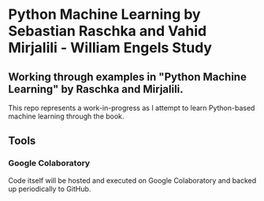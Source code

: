 # Python Machine Learning by Sebastian Raschka and Vahid Mirjalili - William Engels Study
## Working through examples in "Python Machine Learning" by Raschka and Mirjalili.

This repo represents a work-in-progress as I attempt to learn Python-based machine learning through the book.

## Tools
### Google Colaboratory
Code itself will be hosted and executed on Google Colaboratory and backed up periodically to GitHub.
